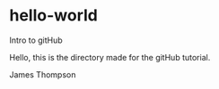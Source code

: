 # hello-world
Intro to gitHub

Hello, this is the directory made for the gitHub tutorial.

James Thompson

